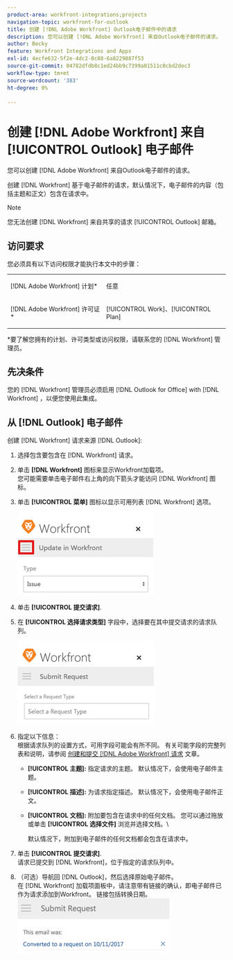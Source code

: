 ```yaml
---
product-area: workfront-integrations;projects
navigation-topic: workfront-for-outlook
title: 创建 [!DNL Adobe Workfront] Outlook电子邮件中的请求
description: 您可以创建 [!DNL Adobe Workfront] 来自Outlook电子邮件的请求。
author: Becky
feature: Workfront Integrations and Apps
exl-id: 4ecfe632-5f2e-4dc2-8c88-6a8229887f53
source-git-commit: 04782dfdb8c1ed24bb9c7399a01511c0cbd2dec3
workflow-type: tm+mt
source-wordcount: '383'
ht-degree: 0%

---
```


# 创建 [!DNL Adobe Workfront] 来自 [!UICONTROL Outlook] 电子邮件

您可以创建 [!DNL Adobe Workfront] 来自Outlook电子邮件的请求。

创建 [!DNL Workfront] 基于电子邮件的请求，默认情况下，电子邮件的内容（包括主题和正文）包含在请求中。

>[!NOTE]
>
>您无法创建 [!DNL Workfront] 来自共享的请求 [!UICONTROL Outlook] 邮箱。

## 访问要求

您必须具有以下访问权限才能执行本文中的步骤：

<table style="table-layout:auto"> 
 <col> 
 <col> 
 <tbody> 
  <tr> 
   <td role="rowheader">[!DNL Adobe Workfront] 计划*</td> 
   <td> <p>任意</p> </td> 
  </tr> 
  <tr> 
   <td role="rowheader">[!DNL Adobe Workfront] 许可证*</td> 
   <td> <p>[!UICONTROL Work]、[!UICONTROL Plan]</p> </td> 
  </tr> 
 </tbody> 
</table>

&#42;要了解您拥有的计划、许可类型或访问权限，请联系您的 [!DNL Workfront] 管理员。

## 先决条件

您的 [!DNL Workfront] 管理员必须启用 [!DNL Outlook for Office] with [!DNL Workfront] ，以便您使用此集成。

## 从 [!DNL Outlook] 电子邮件

创建 [!DNL Workfront] 请求来源 [!DNL Outlook]:

1. 选择包含要包含在 [!DNL Workfront] 请求。
1. 单击 **[!DNL Workfront]** 图标来显示Workfront加载项。\
   您可能需要单击电子邮件右上角的向下箭头才能访问 [!DNL Workfront] 图标。

1. 单击 **[!UICONTROL 菜单]** 图标以显示可用列表 [!DNL Workfront] 选项。

   ![o365_addin_menu2_icon.png](assets/o365-addin-menu2-icon.png)

1. 单击 **[!UICONTROL 提交请求]**.
1. 在 **[!UICONTROL 选择请求类型]** 字段中，选择要在其中提交请求的请求队列。

   ![o365_addin_submitrequest.png](assets/o365-addin-submitrequest.png)

1. 指定以下信息：\
   根据请求队列的设置方式，可用字段可能会有所不同。 有关可能字段的完整列表和说明，请参阅 [创建和提交 [!DNL Adobe Workfront] 请求](../../manage-work/requests/create-requests/create-submit-requests.md) 文章。

   * **[!UICONTROL 主题]:** 指定请求的主题。 默认情况下，会使用电子邮件主题。
   * **[!UICONTROL 描述]:** 为请求指定描述。 默认情况下，会使用电子邮件正文。
   * **[!UICONTROL 文档]:** 附加要包含在请求中的任何文档。 您可以通过拖放或单击 **[!UICONTROL 选择文件]** 浏览并选择文档。\

      默认情况下，附加到电子邮件的任何文档都会包含在请求中。

1. 单击 **[!UICONTROL 提交请求]**.\
   请求已提交到 [!DNL Workfront]，位于指定的请求队列中。

1. （可选）导航回 [!DNL Outlook]，然后选择原始电子邮件。\
   在 [!DNL Workfront] 加载项面板中，请注意带有链接的确认，即电子邮件已作为请求添加到Workfront。 链接包括转换日期。\
   ![outlook_submitted_as_a_request.png](assets/outlook-submitted-as-a-request-350x130.png)

